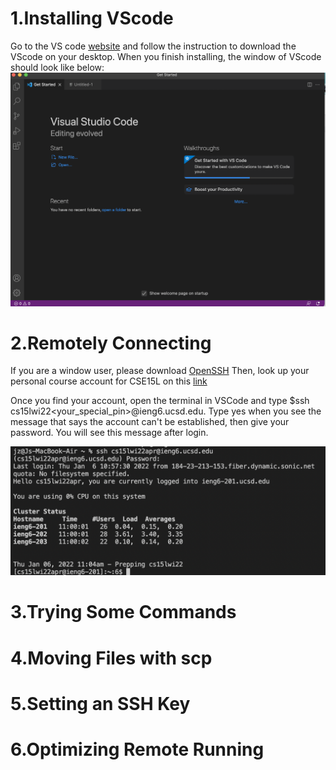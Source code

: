 
# 1.Installing VScode

Go to the VS code [website]( https://code.visualstudio.com/) and follow the instruction to download the VScode on your desktop. When you finish installing, the window of VScode should look like below: 
![Image](VS.png)

# 2.Remotely Connecting 
If you are a window user, please download [OpenSSH](https://docs.microsoft.com/en-us/windows-server/administration/openssh/openssh_install_firstuse)
Then, look up your personal course account for CSE15L on this [link](https://sdacs.ucsd.edu/~icc/index.php)

Once you find your account, open the terminal in VSCode and type $ssh cs15lwi22<your_special_pin>@ieng6.ucsd.edu. 
Type yes when you see the message that says the account can't be established, then give your password. You will see this message after login. 

![Image](Login.png)



# 3.Trying Some Commands

# 4.Moving Files with scp

# 5.Setting an SSH Key

# 6.Optimizing Remote Running
